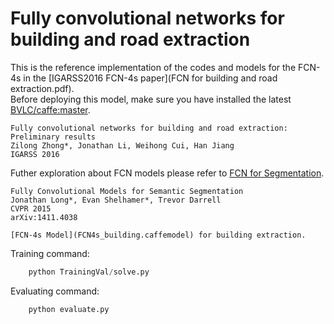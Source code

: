 # Fully convolutional networks for building and road extraction

This is the reference implementation of the codes and models for the FCN-4s in the [IGARSS2016 FCN-4s paper](FCN for building and road extraction.pdf).<br />
Before deploying this model, make sure you have installed the latest [BVLC/caffe:master](https://github.com/BVLC/caffe).<br />
```jason
Fully convolutional networks for building and road extraction: Preliminary results
Zilong Zhong*, Jonathan Li, Weihong Cui, Han Jiang
IGARSS 2016
```

Futher exploration about FCN models please refer to [FCN for Segmentation](https://github.com/shelhamer/fcn.berkeleyvision.org).<br />
```jason
Fully Convolutional Models for Semantic Segmentation
Jonathan Long*, Evan Shelhamer*, Trevor Darrell
CVPR 2015
arXiv:1411.4038

[FCN-4s Model](FCN4s_building.caffemodel) for building extraction.

```
Training command:<br />
```python
    python TrainingVal/solve.py
```
Evaluating command:<br />
```python
    python evaluate.py
```
